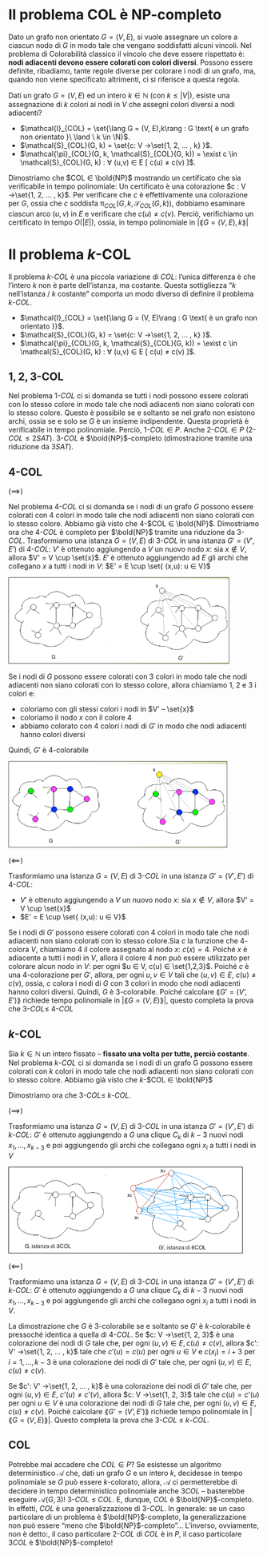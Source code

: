 # Il problema COL è NP-completo
Dato un grafo non orientato $G = (V,E)$, si vuole assegnare un colore a ciascun nodo di $G$ in modo tale che vengano soddisfatti alcuni vincoli.
Nel problema di Colorabilità classico il vincolo che deve essere rispettato è: **nodi adiacenti devono essere colorati con colori diversi**.
Possono essere definite, ribadiamo, tante regole diverse per colorare i nodi di un grafo, ma, quando non viene specificato altrimenti, ci si riferisce a questa regola.  

Dati un grafo $G = (V,E)$ ed un intero $k ∈ ℕ$ (con $k ≤|V|$), esiste una assegnazione di $k$ colori ai nodi in $V$ che assegni colori diversi a nodi adiacenti?


+ $\mathcal{I}_{COL} = \set{\lang G = (V, E),k\rang : G \text{ è un grafo non orientato }\ \land \ k \in \N}$.
+ $\mathcal{S}_{COL}(G, k) = \set{c: V →\set{1, 2, … , k} }$.
+ $\mathcal{\pi}_{COL}(G, k, \mathcal{S}_{COL}(G, k)) = \exist c \in \mathcal{S}_{COL}(G, k) : ∀ (u,v) ∈ E [ c(u) ≠ c(v) ]$.  

Dimostriamo che $COL ∈ \bold{NP}$ mostrando un certificato che sia verificabile in tempo polinomiale:
Un certificato è una colorazione $c : V →\set{1, 2, … , k}$.
Per verificare che $c$ è effettivamente una colorazione per $G$, ossia che $c$ soddisfa
$\mathcal{\pi}_{COL}(G, k, \mathcal{S}_{COL}(G, k))$, dobbiamo esaminare ciascun arco $(u,v)$ in $E$ e verificare che
$c(u) ≠ c(v)$.
Perciò, verifichiamo un certificato in tempo $O(|E|)$, ossia, in tempo polinomiale in $| \lang G=(V,E), k \rang |$  

# Il problema $k$-COL    

Il problema $k$-$COL$ è una piccola variazione di $COL$: l’unica differenza è che l’intero $k$ non è parte dell’istanza, ma costante.
Questa sottigliezza “$k$ nell’istanza / $k$ costante” comporta un modo diverso di definire il problema $k$-$COL$.  

+ $\mathcal{I}_{COL} = \set{\lang G = (V, E)\rang : G \text{ è un grafo non orientato }}$.
+ $\mathcal{S}_{COL}(G, k) = \set{c: V →\set{1, 2, … , k} }$.
+ $\mathcal{\pi}_{COL}(G, k, \mathcal{S}_{COL}(G, k)) = \exist c \in \mathcal{S}_{COL}(G, k) : ∀ (u,v) ∈ E [ c(u) ≠ c(v) ]$.  

## $1,2,3$-COL
Nel problema $1$-$COL$ ci si domanda se tutti i nodi possono essere colorati con lo
stesso colore in modo tale che nodi adiacenti non siano colorati con lo stesso
colore.
Questo è possibile se e soltanto se nel grafo non esistono archi, ossia se e solo se $G$ è un insieme indipendente.
Questa proprietà è verificabile in tempo polinomiale. 
Perciò, $1$-$COL ∈ P$.
Anche $2$-$COL ∈ P$ $(2$-$COL \leq 2SAT)$.
$3$-$COL$ è $\bold{NP}$-completo (dimostrazione tramite una riduzione da $3SAT$).  

## $4$-COL  

$(\implies)$ 

Nel problema $4$-$COL$ ci si domanda se i nodi di un grafo $G$ possono essere colorati con 4 colori in modo tale che nodi adiacenti non siano colorati con lo stesso colore.
Abbiamo già visto che $4$-$COL ∈ \bold{NP}$.
Dimostriamo ora che $4$-$COL$ è completo per $\bold{NP}$ tramite una riduzione da $3$-$COL$.
Trasformiamo una istanza $G=(V,E)$ di $3$-$COL$ in una istanza $G'=(V',E')$ di $4$-$COL$:
$V'$ è ottenuto aggiungendo a $V$ un nuovo nodo $x$: sia $x ∉ V$, allora $V' = V \cup \set{x}$.
$E'$ è ottenuto aggiungendo ad $E$ gli archi che collegano $x$ a tutti i nodi in $V$:
$E’ = E \cup \set{ (x,u): u ∈ V}$  

![COL](../Screen/4col.png)  

Se i nodi di $G$ possono essere colorati con 3 colori in modo tale che nodi adiacenti non siano colorati con lo stesso colore, allora chiamiamo 1, 2 e 3 i colori e:
+ coloriamo con gli stessi colori i nodi in $V' – \set{x}$
+ coloriamo il nodo $x$ con il colore 4
+ abbiamo colorato con 4 colori i nodi di $G'$ in modo che nodi adiacenti hanno colori diversi

Quindi, $G'$ è $4$-colorabile

![4COL2](../Screen/4col2.png)  

$(\impliedby)$

Trasformiamo una istanza $G=(V,E)$ di $3$-$COL$ in una istanza $G'=(V',E')$ di $4$-$COL$:
+ $V'$ è ottenuto aggiungendo a $V$ un nuovo nodo $x$: sia $x ∉ V$, allora $V' = V \cup \set{x}$
+ $E' = E \cup \set{ (x,u): u ∈ V}$

Se i nodi di $G'$ possono essere colorati con $4$ colori in modo tale che nodi adiacenti non siano colorati con lo stesso colore.Sia $c$ la funzione che $4$-colora $V$, chiamiamo $4$ il colore assegnato al nodo $x$: $c(x) = 4$.
Poiché $x$ è adiacente a tutti i nodi in $V$, allora il colore $4$ non può essere utilizzato per colorare alcun nodo in $V$: per ogni $u ∈ V, c(u) ∈ \set{1,2,3}$.
Poiché $c$ è una $4$-colorazione per $G'$, allora, per ogni $u,v ∈ V$ tali che $(u,v) ∈ E$, $c(u) ≠ c(v)$, ossia, $c$ colora i nodi di $G$ con 3 colori in modo che nodi adiacenti hanno colori diversi.
Quindi, $G$ è $3$-colorabile.
Poiché calcolare $\lang G’=(V’,E’) \rang$ richiede tempo polinomiale in $| \lang G=(V,E) \rang |$, questo completa la prova che $3$-$COL \leq$ $4$-$COL$    

## $k$-COL  
Sia $k ∈ ℕ$ un intero fissato – **fissato una volta per tutte, perciò costante**.
Nel problema $k$-$COL$ ci si domanda se i nodi di un grafo G possono essere colorati con $k$ colori in modo tale che nodi adiacenti non siano colorati con lo stesso colore.
Abbiamo già visto che $k$-$COL ∈ \bold{NP}$  

Dimostriamo ora che $3$-$COL \leq$ $k$-$COL$.

$(\implies)$  

Trasformiamo una istanza $G=(V,E)$ di $3$-$COL$ in una istanza $G'=(V',E')$ di $k$-$COL$:
$G'$ è ottenuto aggiungendo a $G$ una clique $C_k$ di $k-3$ nuovi nodi $x_1, ... , x_{k-3}$ e poi aggiungendo gli archi che collegano ogni $x_i$ a tutti i nodi in $V$  

![kcol3](../Screen/kcol3.png)  

$(\impliedby)$  

Trasformiamo una istanza $G=(V,E)$ di $3$-$COL$ in una istanza $G'=(V',E')$ di $k$-$COL$:
$G'$ è ottenuto aggiungendo a $G$ una clique $C_k$ di $k-3$ nuovi nodi $x_1, ... , x_{k-3}$ e poi aggiungendo gli archi che collegano ogni $x_i$ a tutti i nodi in $V$.

La dimostrazione che $G$ è $3$-colorabile se e soltanto se $G'$ è $k$-colorabile è pressoché identica a quella di $4$-$COL$.
Se $c: V →\set{1, 2, 3}$ è una colorazione dei nodi di $G$ tale che, per ogni $(u,v) ∈ E, c(u) ≠ c(v)$, allora $c': V' →\set{1, 2, … , k}$ tale che $c'(u)= c(u)$ per ogni $u ∈ V$ e $c(x_i) = i+3$ per $i= 1, … , k-3$ è una colorazione dei nodi di $G'$ tale che, per ogni $(u,v) ∈ E$, $c(u) ≠ c(v)$.

Se $c': V' →\set{1, 2, … , k}$ è una colorazione dei nodi di $G'$ tale che, per ogni $(u,v) ∈ E$, $c’(u) ≠ c’(v)$, allora $c: V →\set{1, 2, 3}$ tale che $c(u)= c’(u)$ per ogni $u ∈ V$ è una colorazione dei nodi di $G$ tale che, per ogni $(u,v) ∈ E$, $c(u) ≠ c(v)$.
Poiché calcolare $\lang G’=(V’,E’) \rang$ richiede tempo polinomiale in $| \lang G=(V,E) \rang |$.
Questo completa la prova che $3$-$COL$ $\leq$ $k$-$COL$.  

## COL  

Potrebbe mai accadere che $COL ∈ P$?
Se esistesse un algoritmo deterministico $\mathcal{A}$ che, dati un grafo $G$ e un intero $k$, decidesse in tempo polinomiale se $G$ può essere $k$-colorato, allora, $\mathcal{A}$ ci permetterebbe di decidere in tempo deterministico polinomiale anche $3COL$ – basterebbe eseguire $\mathcal{A}(G,3)$!
$3$-$COL$ $\leq$ $COL$.
E, dunque, $COL$ è $\bold{NP}$-completo.
In effetti, $COL$ è una generalizzazione di $3$-$COL$.
In generale: se un caso particolare di un problema è $\bold{NP}$-completo, la generalizzazione non può essere “meno che $\bold{NP}$-completo”...
L’inverso, ovviamente, non è detto:, il caso particolare $2$-$COL$ di $COL$ è in $P$, il caso particolare $3COL$ è $\bold{NP}$-completo!
